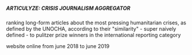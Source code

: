 ##### ARTICULYZE: CRISIS JOURNALISM AGGREGATOR #####

ranking long-form articles about the most pressing humanitarian crises, as defined by the UNOCHA, according to their "similarity" - super naively defined - to pulitzer prize winners in the international reporting category 

website online from june 2018 to june 2019 


